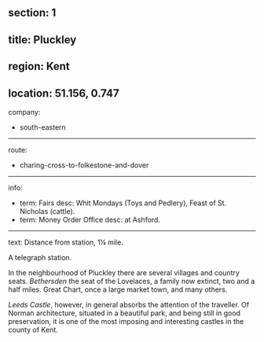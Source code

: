 section: 1
----
title: Pluckley
----
region: Kent
----
location: 51.156, 0.747
----
company:
- south-eastern
----
route:
- charing-cross-to-folkestone-and-dover
----
info:
- term: Fairs
  desc: Whit Mondays (Toys and Pedlery), Feast of St. Nicholas (cattle).
- term: Money Order Office
  desc: at Ashford.
----
text: Distance from station, 1¼ mile.

A telegraph station.

In the neighbourhood of Pluckley there are several villages and country seats. *Bethersden* the seat of the Lovelaces, a family now extinct, two and a half miles. Great Chart, once a large market town, and many others.

*Leeds Castle*, however, in general absorbs the attention of the traveller. Of Norman architecture, situated in a beautiful park, and being still in good preservation, it is one of the most imposing and interesting castles in the county of Kent.
